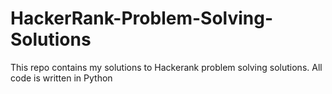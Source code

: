 # HackerRank-Problem-Solving-Solutions
This repo contains my solutions to Hackerank problem solving solutions. All code is written in Python
